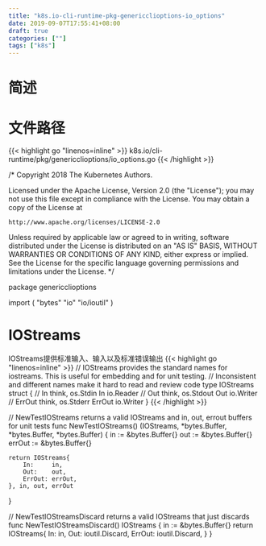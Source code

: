 ```yaml
---
title: "k8s.io-cli-runtime-pkg-genericclioptions-io_options"
date: 2019-09-07T17:55:41+08:00
draft: true
categories: [""]
tags: ["k8s"]
---
```


# 简述
<!--more-->

# 文件路径
{{< highlight go "linenos=inline" >}}
k8s.io/cli-runtime/pkg/genericclioptions/io_options.go
{{< /highlight >}}

/*
Copyright 2018 The Kubernetes Authors.

Licensed under the Apache License, Version 2.0 (the "License");
you may not use this file except in compliance with the License.
You may obtain a copy of the License at

    http://www.apache.org/licenses/LICENSE-2.0

Unless required by applicable law or agreed to in writing, software
distributed under the License is distributed on an "AS IS" BASIS,
WITHOUT WARRANTIES OR CONDITIONS OF ANY KIND, either express or implied.
See the License for the specific language governing permissions and
limitations under the License.
*/

package genericclioptions

import (
	"bytes"
	"io"
	"io/ioutil"
)

# IOStreams
IOStreams提供标准输入、输入以及标准错误输出
{{< highlight go "linenos=inline" >}}
// IOStreams provides the standard names for iostreams.  This is useful for embedding and for unit testing.
// Inconsistent and different names make it hard to read and review code
type IOStreams struct {
	// In think, os.Stdin
	In io.Reader
	// Out think, os.Stdout
	Out io.Writer
	// ErrOut think, os.Stderr
	ErrOut io.Writer
}
{{< /highlight >}}

// NewTestIOStreams returns a valid IOStreams and in, out, errout buffers for unit tests
func NewTestIOStreams() (IOStreams, *bytes.Buffer, *bytes.Buffer, *bytes.Buffer) {
	in := &bytes.Buffer{}
	out := &bytes.Buffer{}
	errOut := &bytes.Buffer{}

	return IOStreams{
		In:     in,
		Out:    out,
		ErrOut: errOut,
	}, in, out, errOut
}

// NewTestIOStreamsDiscard returns a valid IOStreams that just discards
func NewTestIOStreamsDiscard() IOStreams {
	in := &bytes.Buffer{}
	return IOStreams{
		In:     in,
		Out:    ioutil.Discard,
		ErrOut: ioutil.Discard,
	}
}

